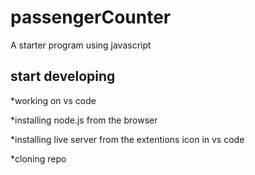 # passengerCounter
A starter program using javascript

## start developing


*working on vs code

*installing node.js from the browser

*installing live server from the extentions icon in vs code

*cloning repo 
